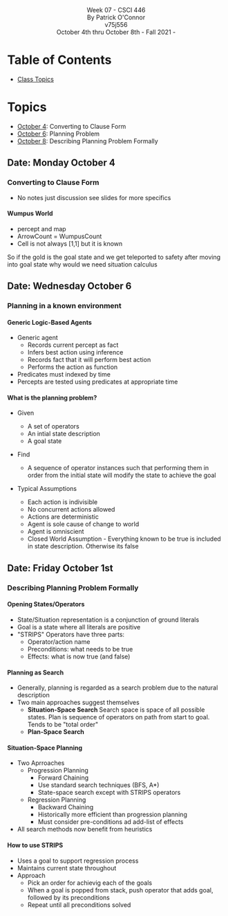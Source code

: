 <p align="center">
    Week 07 - CSCI 446 <br/>
    By Patrick O'Connor <br/>
    v75j556 <br/>
    October 4th thru October 8th - Fall 2021 - <br/>
</p>

# Table of Contents
- [ Class Topics](#topics)

<a name="topics"></a>

# Topics

- [October 4](#oct04): Converting to Clause Form
- [October 6](#oct06): Planning Problem
- [October 8](#oct08): Describing Planning Problem Formally

## Date: Monday October 4 <a name="oct04"></a>

### Converting to Clause Form

- No notes just discussion see slides for more specifics

#### Wumpus World

- percept and map
- ArrowCount = WumpusCount
- Cell is not always [1,1] but it is known

So if the gold is the goal state and we get teleported to safety after moving into goal state why would 
we need situation calculus

## Date: Wednesday October 6 <a name="oct06"></a>

### Planning in a known environment

#### Generic Logic-Based Agents

- Generic agent
  - Records current percept as fact
  - Infers best action using inference
  - Records fact that it will perform best action
  - Performs the action as function
- Predicates must indexed by time
- Percepts are tested using predicates at appropriate time

#### What is the planning problem?

- Given
  - A set of operators
  - An intial state description
  - A goal state

- Find
  - A sequence of operator instances such that performing them in order from the initial state will modify the state to achieve the goal

- Typical Assumptions
  - Each action is indivisible
  - No concurrent actions allowed
  - Actions are deterministic
  - Agent is sole cause of change to world
  - Agent is omniscient
  - Closed World Assumption - Everything known to be true is included in state description. Otherwise its false

## Date: Friday October 1st <a name="oct08"></a>

### Describing Planning Problem Formally

#### Opening States/Operators

- State/Situation representation is a conjunction of ground literals
- Goal is a state where all literals are positive
- "STRIPS" Operators have three parts:
  - Operator/action name
  - Preconditions: what needs to be true
  - Effects: what is now true (and false)

#### Planning as Search

- Generally, planning is regarded as a search problem due to the natural description
- Two main approaches suggest themselves
  - <b> Situation-Space Search </b> Search space is space of all possible states. Plan is sequence of operators on path from start to goal. Tends to be "total order"
  - <b> Plan-Space Search </b>

#### Situation-Space Planning

- Two Aprroaches
  - Progression Planning
    - Forward Chaining
    - Use standard search techniques (BFS, A*)
    - State-space search except with STRIPS operators
  - Regression Planning
    - Backward Chaining
    - Historically more efficient than progression planning
    - Must consider pre-conditions ad add-list of effects
- All search methods now benefit from heuristics

#### How to use STRIPS

- Uses a goal to support regression process
- Maintains current state throughout
- Approach
  - Pick an order for achievig each of the goals
  - When a goal is popped from stack, push operator that adds goal, followed by its preconditions
  - Repeat until all preconditions solved
